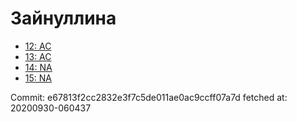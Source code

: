 # Зайнуллина
- [12: AC](12.md)
- [13: AC](13.md)
- [14: NA](14.md)
- [15: NA](15.md)

Commit: e67813f2cc2832e3f7c5de011ae0ac9ccff07a7d
 fetched at: 20200930-060437
